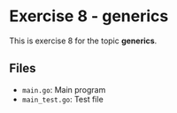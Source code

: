 # Exercise 8 - generics

This is exercise 8 for the topic **generics**.

## Files
- `main.go`: Main program
- `main_test.go`: Test file
